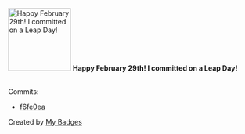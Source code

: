 <img src="https://my-badges.github.io/my-badges/leap-day.png" alt="Happy February 29th! I committed on a Leap Day!" title="Happy February 29th! I committed on a Leap Day!" width="128">
<strong>Happy February 29th! I committed on a Leap Day!</strong>
<br><br>

Commits:

- <a href="https://github.com/snyssen/infra-snyssen.be/commit/f6fe0eac68d021c2d94a96fea786fd767569b032">f6fe0ea</a>


Created by <a href="https://github.com/my-badges/my-badges">My Badges</a>
